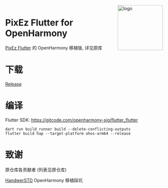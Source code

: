 <img src="./android/app/src/main/res/mipmap-xxhdpi/ic_launcher_round.png" alt="logo" width="144" height="144" align="right" />

# PixEz Flutter for OpenHarmony

[PixEz Flutter](https://github.com/Notsfsssf/pixez-flutter) 的 OpenHarmony 移植版, 详见原库

# 下载

[Release](https://github.com/bgli100/pixez-flutter-ohos/releases)

# 编译

Flutter SDK:
https://gitcode.com/openharmony-sig/flutter_flutter

```
dart run build_runner build --delete-conflicting-outputs
flutter build hap --target-platform ohos-arm64 --release
```

# 致谢

原仓库各贡献者 (列表见原仓库)

[HandwerSTD](https://github.com/HandwerSTD) OpenHarmony 移植踩坑
